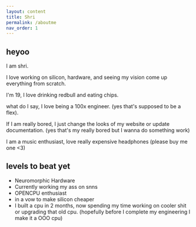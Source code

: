 ```yaml
---
layout: content
title: Shri
permalink: /aboutme
nav_order: 1
---
```


<h2>heyoo</h2>

I am shri.

I love working on silicon, hardware, and seeing my vision come up everything from scratch.

I'm 19, I love drinking redbull and eating chips.

what do I say, I love being a 100x engineer. (yes that's supposed to be a flex).

If I am really bored, I just change the looks of my website or update documentation. (yes that's my really bored but I wanna do something work)


I am a music enthusiast, love really expensive headphones (please buy me one <3)

<h2> levels to beat yet </h2>

 - Neuromorphic Hardware
 - Currently working my ass on snns
 - OPENCPU enthusiast
 - in a vow to make silicon cheaper
 - I built a cpu in 2 months, now spending my time working on cooler shit or upgrading that old cpu. (hopefully before I complete my engineering I make it a OOO cpu)

